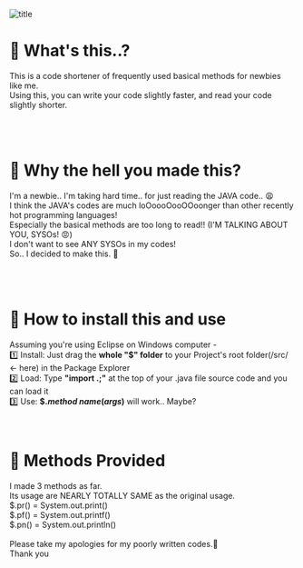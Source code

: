 ![title](https://user-images.githubusercontent.com/84055731/130461213-8de6b4a0-1fa1-41c5-91d4-e27de9de6887.jpg)
# 📌 What's this..?
This is a code shortener of frequently used basical methods for newbies like me.<br />
Using this, you can write your code slightly faster, and read your code slightly shorter.<br />
<br />
<br />
<br />
# 📌 Why the hell you made this?
I'm a newbie.. I'm taking hard time.. for just reading the JAVA code.. 😩<br />
I think the JAVA's codes are much loOoooOooOOoonger than other recently hot programming languages!<br />
Especially the basical methods are too long to read!! (I'M TALKING ABOUT YOU, SYSOs! 😡)<br />
I don't want to see ANY SYSOs in my codes!<br />
So.. I decided to make this. 🔧<br />
<br />
<br />
<br />
# 📌 How to install this and use
Assuming you're using Eclipse on Windows computer -<br />
1️⃣ Install: Just drag the **whole "$" folder** to your Project's root folder(/src/ ← here) in the Package Explorer<br />
2️⃣ Load: Type **"import $.$;"** at the top of your .java file source code and you can load it<br />
3️⃣ Use: **$.*method name*(*args*)** will work.. Maybe?
<br/>
<br/>
<br/>
# 📌 Methods Provided
I made 3 methods as far.<br/>
Its usage are NEARLY TOTALLY SAME as the original usage.<br/>
$.pr() = System.out.print()<br/>
$.pf() = System.out.printf()<br/>
$.pn() = System.out.println()<br/>
<br/>
Please take my apologies for my poorly written codes.🥺<br/>
Thank you<br/>
<br/>
